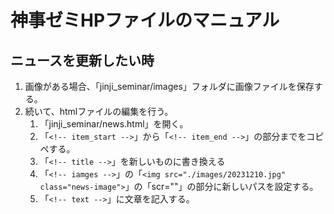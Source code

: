 <!-- ======================================== -->
# 神事ゼミHPファイルのマニュアル

## ニュースを更新したい時
1. 画像がある場合、「jinji_seminar/images」フォルダに画像ファイルを保存する。
2. 続いて、htmlファイルの編集を行う。
   1. 「jinji_seminar/news.html」を開く。
   2. 「`<!-- item_start -->`」から「`<!-- item_end -->`」の部分までをコピペする。
   3. 「`<!-- title -->`」を新しいものに書き換える
   4. 「`<!-- iamges -->`」の「`<img src="./images/20231210.jpg" class="news-image">`」の「scr=""」の部分に新しいパスを設定する。
   5. 「`<!-- text -->`」に文章を記入する。

